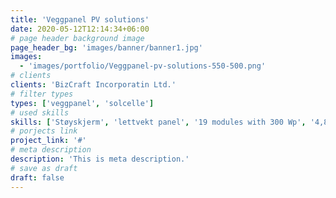 ```yaml
---
title: 'Veggpanel PV solutions'
date: 2020-05-12T12:14:34+06:00
# page header background image
page_header_bg: 'images/banner/banner1.jpg'
images:
  - 'images/portfolio/Veggpanel-pv-solutions-550-500.png'
# clients
clients: 'BizCraft Incorporatin Ltd.'
# filter types
types: ['veggpanel', 'solcelle']
# used skills
skills: ['Støyskjerm', 'lettvekt panel', '19 modules with 300 Wp', '4,8 kWp']
# porjects link
project_link: '#'
# meta description
description: 'This is meta description.'
# save as draft
draft: false
---
```

